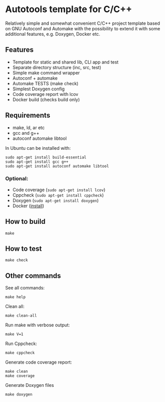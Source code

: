 Autotools template for C/C++
============================

Relatively simple and somewhat convenient C/C++ project template
based on GNU Autoconf and Automake with the possibility to extend it
with some additional features, e.g. Doxygen, Docker etc.

Features
--------

* Template for static and shared lib, CLI app and test
* Separate directory structure (inc, src, test)
* Simple make command wrapper
* Autoconf + automake
* Automake TESTS (make check)
* Simplest Doxygen config
* Code coverage report with lcov
* Docker build (checks build only)

Requirements
------------

* make, ld, ar etc
* gcc and g++
* autoconf automake libtool

In Ubuntu can be installed with:

    sudo apt-get install build-essential
    sudo apt-get install gcc g++
    sudo apt-get install autoconf automake libtool

### Optional:

* Code coverage (`sudo apt-get install lcov`)
* Cppcheck (`sudo apt-get install cppcheck`)
* Doxygen (`sudo apt-get install doxygen`)
* Docker ([install](https://docs.docker.com/install/))

How to build
------------

    make

How to test
-----------

    make check

Other commands
--------------

See all commands:

    make help

Clean all:

    make clean-all

Run make with verbose output:

    make V=1

Run Cppcheck:

    make cppcheck

Generate code coverage report:

    make clean
    make coverage

Generate Doxygen files

    make doxygen

